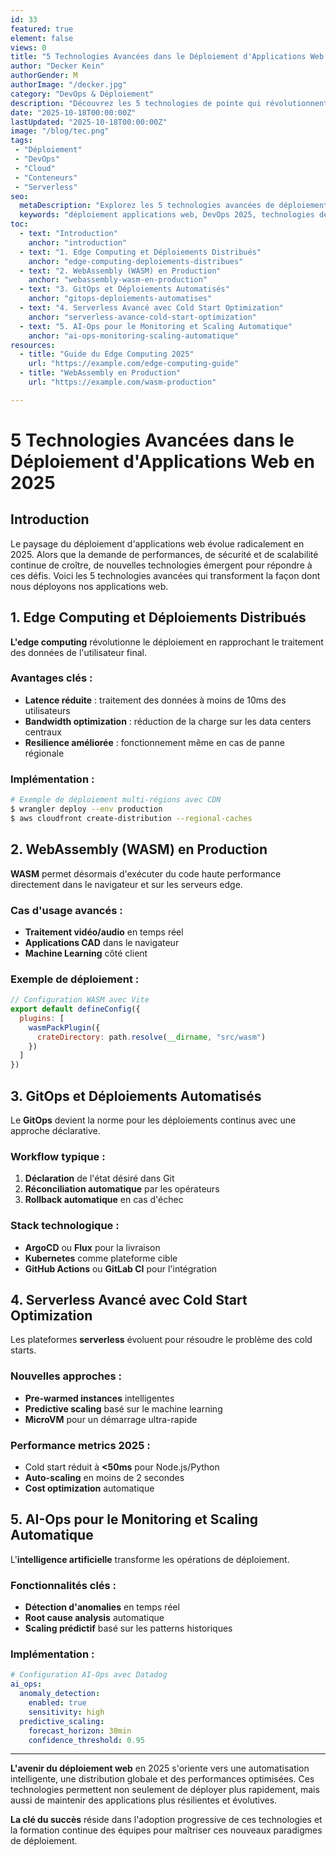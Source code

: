 ```yaml
---
id: 33
featured: true
element: false
views: 0
title: "5 Technologies Avancées dans le Déploiement d'Applications Web en 2025"
author: "Decker Kein"
authorGender: M
authorImage: "/decker.jpg"
category: "DevOps & Déploiement"
description: "Découvrez les 5 technologies de pointe qui révolutionnent le déploiement d'applications web en 2025 et comment les mettre en œuvre."
date: "2025-10-18T00:00:00Z"
lastUpdated: "2025-10-18T00:00:00Z"
image: "/blog/tec.png"
tags:
 - "Déploiement"
 - "DevOps"
 - "Cloud"
 - "Conteneurs"
 - "Serverless"
seo:
  metaDescription: "Explorez les 5 technologies avancées de déploiement web en 2025 : edge computing, WASM, GitOps et plus encore pour optimiser vos déploiements."
  keywords: "déploiement applications web, DevOps 2025, technologies déploiement, edge computing, WASM"
toc:
  - text: "Introduction"
    anchor: "introduction"
  - text: "1. Edge Computing et Déploiements Distribués"
    anchor: "edge-computing-deploiements-distribues"
  - text: "2. WebAssembly (WASM) en Production"
    anchor: "webassembly-wasm-en-production"
  - text: "3. GitOps et Déploiements Automatisés"
    anchor: "gitops-deploiements-automatises"
  - text: "4. Serverless Avancé avec Cold Start Optimization"
    anchor: "serverless-avance-cold-start-optimization"
  - text: "5. AI-Ops pour le Monitoring et Scaling Automatique"
    anchor: "ai-ops-monitoring-scaling-automatique"
resources:
  - title: "Guide du Edge Computing 2025"
    url: "https://example.com/edge-computing-guide"
  - title: "WebAssembly en Production"
    url: "https://example.com/wasm-production"

---
```


# 5 Technologies Avancées dans le Déploiement d'Applications Web en 2025

## Introduction
Le paysage du déploiement d'applications web évolue radicalement en 2025. Alors que la demande de performances, de sécurité et de scalabilité continue de croître, de nouvelles technologies émergent pour répondre à ces défis. Voici les 5 technologies avancées qui transforment la façon dont nous déployons nos applications web.

## 1. Edge Computing et Déploiements Distribués
**L'edge computing** révolutionne le déploiement en rapprochant le traitement des données de l'utilisateur final.

### Avantages clés :
- **Latence réduite** : traitement des données à moins de 10ms des utilisateurs
- **Bandwidth optimization** : réduction de la charge sur les data centers centraux
- **Resilience améliorée** : fonctionnement même en cas de panne régionale

### Implémentation :
```bash
# Exemple de déploiement multi-régions avec CDN
$ wrangler deploy --env production
$ aws cloudfront create-distribution --regional-caches
```

## 2. WebAssembly (WASM) en Production
**WASM** permet désormais d'exécuter du code haute performance directement dans le navigateur et sur les serveurs edge.

### Cas d'usage avancés :
- **Traitement vidéo/audio** en temps réel
- **Applications CAD** dans le navigateur
- **Machine Learning** côté client

### Exemple de déploiement :
```javascript
// Configuration WASM avec Vite
export default defineConfig({
  plugins: [
    wasmPackPlugin({
      crateDirectory: path.resolve(__dirname, "src/wasm")
    })
  ]
})
```

## 3. GitOps et Déploiements Automatisés
Le **GitOps** devient la norme pour les déploiements continus avec une approche déclarative.

### Workflow typique :
1. **Déclaration** de l'état désiré dans Git
2. **Réconciliation automatique** par les opérateurs
3. **Rollback automatique** en cas d'échec

### Stack technologique :
- **ArgoCD** ou **Flux** pour la livraison
- **Kubernetes** comme plateforme cible
- **GitHub Actions** ou **GitLab CI** pour l'intégration

## 4. Serverless Avancé avec Cold Start Optimization
Les plateformes **serverless** évoluent pour résoudre le problème des cold starts.

### Nouvelles approches :
- **Pre-warmed instances** intelligentes
- **Predictive scaling** basé sur le machine learning
- **MicroVM** pour un démarrage ultra-rapide

### Performance metrics 2025 :
- Cold start réduit à **<50ms** pour Node.js/Python
- **Auto-scaling** en moins de 2 secondes
- **Cost optimization** automatique

## 5. AI-Ops pour le Monitoring et Scaling Automatique
L'**intelligence artificielle** transforme les opérations de déploiement.

### Fonctionnalités clés :
- **Détection d'anomalies** en temps réel
- **Root cause analysis** automatique
- **Scaling prédictif** basé sur les patterns historiques

### Implémentation :
```yaml
# Configuration AI-Ops avec Datadog
ai_ops:
  anomaly_detection:
    enabled: true
    sensitivity: high
  predictive_scaling:
    forecast_horizon: 30min
    confidence_threshold: 0.95
```

---

**L'avenir du déploiement web** en 2025 s'oriente vers une automatisation intelligente, une distribution globale et des performances optimisées. Ces technologies permettent non seulement de déployer plus rapidement, mais aussi de maintenir des applications plus résilientes et évolutives.

**La clé du succès** réside dans l'adoption progressive de ces technologies et la formation continue des équipes pour maîtriser ces nouveaux paradigmes de déploiement.
```